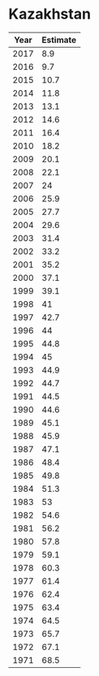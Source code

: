 # Kazakhstan

| Year | Estimate |
| ---- | -------- |
| 2017 | 8.9 |
| 2016 | 9.7 |
| 2015 | 10.7 |
| 2014 | 11.8 |
| 2013 | 13.1 |
| 2012 | 14.6 |
| 2011 | 16.4 |
| 2010 | 18.2 |
| 2009 | 20.1 |
| 2008 | 22.1 |
| 2007 | 24 |
| 2006 | 25.9 |
| 2005 | 27.7 |
| 2004 | 29.6 |
| 2003 | 31.4 |
| 2002 | 33.2 |
| 2001 | 35.2 |
| 2000 | 37.1 |
| 1999 | 39.1 |
| 1998 | 41 |
| 1997 | 42.7 |
| 1996 | 44 |
| 1995 | 44.8 |
| 1994 | 45 |
| 1993 | 44.9 |
| 1992 | 44.7 |
| 1991 | 44.5 |
| 1990 | 44.6 |
| 1989 | 45.1 |
| 1988 | 45.9 |
| 1987 | 47.1 |
| 1986 | 48.4 |
| 1985 | 49.8 |
| 1984 | 51.3 |
| 1983 | 53 |
| 1982 | 54.6 |
| 1981 | 56.2 |
| 1980 | 57.8 |
| 1979 | 59.1 |
| 1978 | 60.3 |
| 1977 | 61.4 |
| 1976 | 62.4 |
| 1975 | 63.4 |
| 1974 | 64.5 |
| 1973 | 65.7 |
| 1972 | 67.1 |
| 1971 | 68.5 |